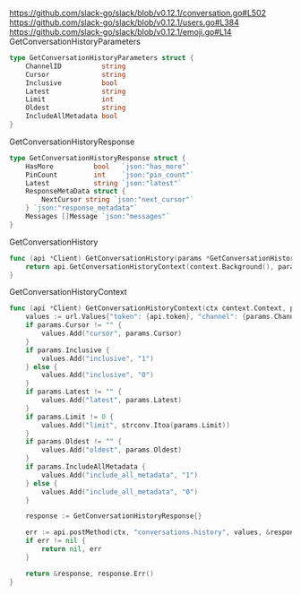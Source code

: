 https://github.com/slack-go/slack/blob/v0.12.1/conversation.go#L502
https://github.com/slack-go/slack/blob/v0.12.1/users.go#L384
https://github.com/slack-go/slack/blob/v0.12.1/emoji.go#L14
GetConversationHistoryParameters
```Go
type GetConversationHistoryParameters struct {
	ChannelID          string
	Cursor             string
	Inclusive          bool
	Latest             string
	Limit              int
	Oldest             string
	IncludeAllMetadata bool
}
```

GetConversationHistoryResponse
```Go
type GetConversationHistoryResponse struct {
	HasMore          bool   `json:"has_more"`
	PinCount         int    `json:"pin_count"`
	Latest           string `json:"latest"`
	ResponseMetaData struct {
		NextCursor string `json:"next_cursor"`
	} `json:"response_metadata"`
	Messages []Message `json:"messages"`
}
```

GetConversationHistory
```Go
func (api *Client) GetConversationHistory(params *GetConversationHistoryParameters) (*GetConversationHistoryResponse, error) {
	return api.GetConversationHistoryContext(context.Background(), params)
}
```

GetConversationHistoryContext 

```Go
func (api *Client) GetConversationHistoryContext(ctx context.Context, params *GetConversationHistoryParameters) (*GetConversationHistoryResponse, error) {
	values := url.Values{"token": {api.token}, "channel": {params.ChannelID}}
	if params.Cursor != "" {
		values.Add("cursor", params.Cursor)
	}
	if params.Inclusive {
		values.Add("inclusive", "1")
	} else {
		values.Add("inclusive", "0")
	}
	if params.Latest != "" {
		values.Add("latest", params.Latest)
	}
	if params.Limit != 0 {
		values.Add("limit", strconv.Itoa(params.Limit))
	}
	if params.Oldest != "" {
		values.Add("oldest", params.Oldest)
	}
	if params.IncludeAllMetadata {
		values.Add("include_all_metadata", "1")
	} else {
		values.Add("include_all_metadata", "0")
	}

	response := GetConversationHistoryResponse{}

	err := api.postMethod(ctx, "conversations.history", values, &response)
	if err != nil {
		return nil, err
	}

	return &response, response.Err()
}
```